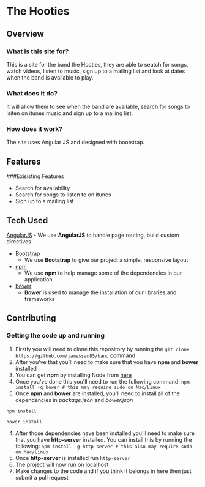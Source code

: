 # The Hooties

## Overview

### What is this site for?

This is a site for the band the Hooties, they are able to seatch for songs, watch videos, listen to music, sign up to a mailing list and look at dates when the band is available to play. 

### What does it do?

It will allow them to see when the band are available, search for songs to lsiten on itunes music and sign up to a mailing list. 

### How does it work?

The site uses Angular JS and designed with bootstrap. 

## Features

###Exisisting Features

 - Search for availability
 - Search for songs to listen to on itunes
 - Sign up to a mailing list

 
## Tech Used

[AngularJS](https://angularjs.org/)
    - We use **AngularJS** to handle page routing, build custom directives
- [Bootstrap](http://getbootstrap.com/)
    - We use **Bootstrap** to give our project a simple, responsive layout
- [npm](https://www.npmjs.com/)
    - We use **npm** to help manage some of the dependencies in our application
- [bower](https://bower.io/)
    - **Bower** is used to manage the installation of our libraries and frameworks
 
## Contributing

 
### Getting the code up and running
1. Firstly you will need to clone this repository by running the ```git clone https://github.com/jamessan85/band``` command
2. After you've that you'll need to make sure that you have **npm** and **bower** installed
  1. You can get **npm** by installing Node from [here](https://nodejs.org/en/)
  2. Once you've done this you'll need to run the following command:
     `npm install -g bower # this may require sudo on Mac/Linux`
3. Once **npm** and **bower** are installed, you'll need to install all of the dependencies in *package.json* and *bower.json*
  ```
  npm install
 
  bower install
  ```
4. After those dependencies have been installed you'll need to make sure that you have **http-server** installed. You can install this by running the following: ```npm install -g http-server # this also may require sudo on Mac/Linux```
5. Once **http-server** is installed run ```http-server```
6. The project will now run on [localhost](http://127.0.0.1:8080)
7. Make changes to the code and if you think it belongs in here then just submit a pull request
